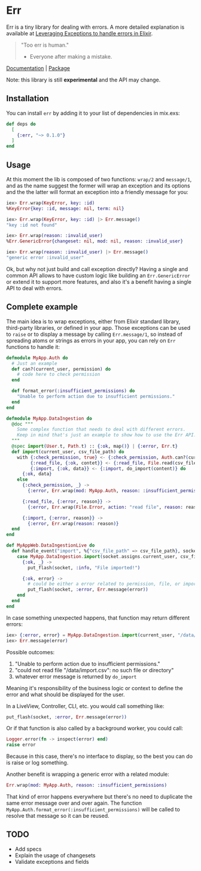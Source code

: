 # Err

Err is a tiny library for dealing with errors. A more detailed explanation is available at [Leveraging Exceptions to handle errors in Elixir](https://leandrocp.com.br/2020/08/leveraging-exceptions-to-handle-errors-in-elixir/).

> "Too err is human."
> - Everyone after making a mistake.

[Documentation](https://hexdocs.pm/err) | [Package](https://hex.pm/packages/err)

Note: this library is still **experimental** and the API may change.

## Installation

You can install `err` by adding it to your list of dependencies in mix.exs:

```elixir
def deps do
  [
    {:err, "~> 0.1.0"}
  ]
end
```

## Usage

At this moment the lib is composed of two functions: `wrap/2` and `message/1`, and as the name suggest the former will wrap an exception and its options and the the latter will format an exception into a friendly message for you:

```elixir
iex> Err.wrap(KeyError, key: :id)
%KeyError{key: :id, message: nil, term: nil}

iex> Err.wrap(KeyError, key: :id) |> Err.message()
"key :id not found"

iex> Err.wrap(reason: :invalid_user)
%Err.GenericError{changeset: nil, mod: nil, reason: :invalid_user}

iex> Err.wrap(reason: :invalid_user) |> Err.message()
"generic error :invalid_user"
```

Ok, but why not just build and call exception directly? Having a single and common API allows to have custom logic like building an `Err.GenericError` or extend it to support more features, and also it's a benefit having a single API to deal with errors.

## Complete example

The main idea is to wrap exceptions, either from Elixir standard library, third-party libraries, or defined in your app. Those exceptions can be used to `raise` or to display a message by calling `Err.message/1`, so instead of spreading atoms or strings as errors in your app, you can rely on `Err` functions to handle it:


```elixir
defmodule MyApp.Auth do
  # Just an example
  def can?(current_user, permission) do
    # code here to check permission
  end

  def format_error(:insufficient_permissions) do
    "Unable to perform action due to insufficient permissions."
  end
end

defmodule MyApp.DataIngestion do
  @doc """
    Some complex function that needs to deal with different errors.
    Keep in mind that's just an example to show how to use the Err API.
  """
  @spec import(User.t, Path.t) :: {:ok, map()} | {:error, Err.t}
  def import(current_user, csv_file_path) do
    with {:check_permission, true} <- {:check_permission, Auth.can?(current_user, :import},
         {:read_file, {:ok, contet}} <- {:read_file, File.read(csv_file_path)},
         {:import, {:ok, data}} <- {:import, do_import(content)} do
      {:ok, data}
    else
      {:check_permission, _} ->
        {:error, Err.wrap(mod: MyApp.Auth, reason: :insufficient_permissions)}

      {:read_file, {:error, reason}} ->
        {:error, Err.wrap(File.Error, action: "read file", reason: reason, path: csv_file_path)}

      {:import, {:error, reason}} ->
        {:error, Err.wrap(reason: reason)}
  end
end

def MyAppWeb.DataIngestionLive do
  def handle_event("import", %{"csv_file_path" => csv_file_path}, socket) do
    case MyApp.DataIngestion.import(socket.assigns.current_user, csv_file_path) do
      {:ok, _} ->
        put_flash(socket, :info, "File imported!")

      {:ok, error} ->
        # could be either a error related to permission, file, or import.
        put_flash(socket, :error, Err.message(error))
    end
  end
end
```

In case something unexpected happens, that function may return different errors:

```elixir
iex> {:error, error} = MyApp.DataIngestion.import(current_user, "/data/import.csv")
iex> Err.message(error)
```

Possible outcomes:

1. "Unable to perform action due to insufficient permissions."
2. "could not read file \"/data/import.csv\": no such file or directory"
3. whatever error message is returned by `do_import`

Meaning it's responsibility of the business logic or context to define the error and what should be displayed for the user.

In a LiveView, Controller, CLI, etc. you would call something like:

```elixir
put_flash(socket, :error, Err.message(error))
```

Or if that function is also called by a background worker, you could call:

```elixir
Logger.error(fn -> inspect(error) end)
raise error
```

Because in this case, there's no interface to display, so the best you can do is raise or log something.

Another benefit is wrapping a generic error with a related module:

```elixir
Err.wrap(mod: MyApp.Auth, reason: :insufficient_permissions)
```

That kind of error happens everywhere but there's no need to duplicate the same error message over and over again. The function `MyApp.Auth.format_error(:insufficient_permissions)` will be called to resolve that message so it can be reused.

## TODO

- Add specs
- Explain the usage of changesets
- Validate exceptions and fields